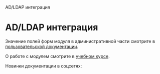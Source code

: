 AD/LDAP интеграция

AD/LDAP интеграция
==================

Значение полей форм модуля в административной части смотрите в [пользовательской документации](http://dev.1c-bitrix.ru/user_help/settings/ldap/index.php).

О работе с модулем смотрите в [учебном курсе](https://dev.1c-bitrix.ru/learning/course/index.php?COURSE_ID=35&CHAPTER_ID=04536&LESSON_PATH=3906.4503.4536).

Новинки документации в соцсетях: